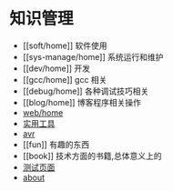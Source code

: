 # 知识管理

* [[soft/home]] 软件使用
* [[sys-manage/home]] 系统运行和维护
* [[dev/home]] 开发 
* [[gcc/home]] gcc 相关
* [[debug/home]] 各种调试技巧相关
* [[blog/home]] 博客程序相关操作
* [web/home](web) 
* [实用工具](utility) 
* [avr](avr) 
* [[fun]] 有趣的东西
* [[book]] 技术方面的书籍,总体意义上的
* [测试页面](test)
* [about](about) 